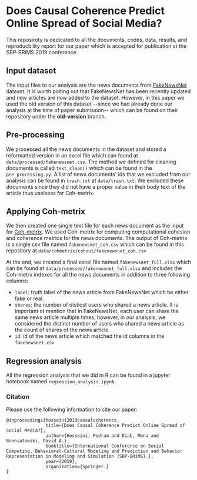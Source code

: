 # Does Causal Coherence Predict Online Spread of Social Media?

This reposiroty is dedicated to all the documents, codes, data, results, and reproducbility report for our paper which is accepted for publication at the SBP-BRiMS 2019 conference.

## Input dataset
The input files to our analysis are the news documents from [FakeNewsNet](https://github.com/KaiDMML/FakeNewsNet) dataset. It is worth poiting out that FakeNewsNet has been recently updated and new articles are now added to the dataset. However, in this paper we used the old version of this dataset --since we had already done our analysis at the time of paper submission-- which can be found on their repository under the **old-version** branch.

## Pre-processing

We processed all the news documents in the dataset and stored a reformatted version in an excel file which can found at ```data/processed/fakenewsnet.csv```. The method we defined for cleaning documents is called ```text_clean()``` which can be found in the ```pre_processing.py```. A list of news documents' ids that we excluded from our analysis can be found in ```trash.txt``` at ```data/trash.txt```. We excluded these documents since they did not have a proper value in their body text of the article thus uselsess for Coh-metrix. 


## Applying Coh-metrix
We then created one single text file for each news document as the input for [Coh-metrix](http://cohmetrix.com/). We used Coh-metrix for computing computational cohesion and coherence metrics for the news documents. The output of Coh-metrix is a single csv file named ```fakenewsnet_coh.csv``` which can be found in this repository at ```data/cohmetrix/cohout/fakenewsnet_coh.csv```

At the end, we created a final excel file named ```fakenewsnet_full.xlsx``` which can be found at ```data/processed/fakenewsnet_full.xlsx``` and includes the Coh-metrx indexes for all the news documents in addition to three following columns:

* ```label```: truth label of the news article from FakeNewsNet which be either fake or real.
* ```shares```: the number of disticst users who shared a news article. It is important ot mention that in FakeNewsNet, each user can share the same news article multiple times; however, in our analysis, we considered the distinct number of users who shared a news article as the count of shares of the news article. 
* ```id```: id of the news article which matched the id columns in the ```fakenewsnet.csv```

## Regression analysis
All the regression analysis that we did in R can be found in a jupyter notebook named ```regression_analysis.ipynb```.

### Citation
Please use the following information to cite our paper:

```
@inproceedings{hosseini2019causalcoherence,
               title={Does Causal Coherence Predict Online Spread of Social Media?},
               author={Hosseini, Pedram and Diab, Mona and Broniatowski, David A.},
               booktitle={International Conference on Social Computing, Behavioral-Cultural Modeling and Prediction and Behavior Representation in Modeling and Simulation (SBP-BRiMS).},
               year={2019},
               organization={Springer.}
}
